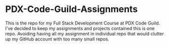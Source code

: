 # PDX-Code-Guild-Assignments
This is the repo for my Full Stack Development Course at PDX Code Guild. I've decided to keep my assignments and projects contained this is one repo. Avoiding having all my assignment in individual repo that would clutter up my GitHub account with too many small repos.
